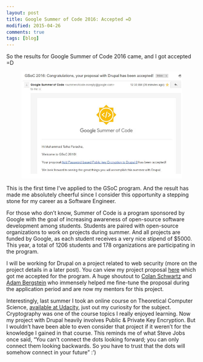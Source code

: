 ```yaml
---
layout: post
title: Google Summer of Code 2016: Accepted =D
modified: 2015-04-26
comments: true
tags: [blog]
---
```


So the results for Google Summer of Code 2016 came, and I got accepted =D

<figure>
  <img src="/GSoC-Acceptance-Email.jpg" alt="GSoC Acceptance Email">
</figure>

This is the first time I’ve applied to the GSoC program. And the result has made me absolutely cheerful since I consider this opportunity a stepping stone for my career as a Software Engineer.

For those who don’t know, Summer of Code is a program sponsored by Google with the goal of increasing awareness of open-source software development among students. Students are paired with open-source organizations to work on projects during summer. And all projects are funded by Google, as each student receives a very nice stipend of $5000. This year, a total of 1206 students and 178 organizations are participating in the program.

I will be working for Drupal on a project related to web security (more on the project details in a later post). You can view my project proposal <a href="/GSoC2016-proposal.pdf">here</a> which got me accepted for the program. A huge shoutout to <a href="https://www.drupal.org/u/colan">Colan Schwartz</a> and <a href="https://www.drupal.org/u/nerdstein">Adam Bergstein</a> who immensely helped me fine-tune the proposal during the application period and are now my mentors for this project.

Interestingly, last summer I took an online course on Theoretical Computer Science, <a href="https://www.udacity.com/course/intro-to-theoretical-computer-science--cs313">available at Udacity</a>, just out my curiosity for the subject. Cryptography was one of the course topics I really enjoyed learning. Now my project with Drupal heavily involves Public & Private Key Encryption. But I wouldn’t have been able to even consider that project if it weren’t for the knowledge I gained in that course. This reminds me of what Steve Jobs once said, “You can't connect the dots looking forward; you can only connect them looking backwards. So you have to trust that the dots will somehow connect in your future” :’)

